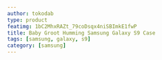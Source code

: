 ```yaml
---
author: tokodab
type: product
featimg: 1bC2MhxRAZt_79coDsqx4niSBImkE1fwP
title: Baby Groot Humming Samsung Galaxy S9 Case
tags: [samsung, galaxy, s9]
category: [samsung]
---
```

